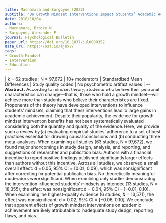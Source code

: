 ```yaml
---
title: Macnamara and Burgoyne (2022)
subtitle: 'Do Growth Mindset Interventions Impact Students’ Academic Achievement? A Systematic Review and Meta-Analysis with Recommendations for Best Practices'
date: 2018/10/04
authors:
- Macnamara, Brooke N
- Burgoyne, Alexander P
journal: Psychological Bulletin
paper_url: https://doi.org/10.1037/bul0000352
data_url: https://osf.io/ajhxv/
tags:
- Growth Mindset
- Intervention
- Education
---
```

| k = 62 studies | N = 97,672 | 10+ moderators | Standardized Mean Differences | Study quality coded | No psychometric artifact values | -- **Abstract:** According to mindset theory, students who believe their personal characteristics can change—that is, those who hold a growth mindset—will achieve more than students who believe their characteristics are fixed. Proponents of the theory have developed interventions to influence students’ mindsets, claiming that these interventions lead to large gains in academic achievement. Despite their popularity, the evidence for growth mindset intervention benefits has not been systematically evaluated considering both the quantity and quality of the evidence. Here, we provide such a review by (a) evaluating empirical studies’ adherence to a set of best practices essential for drawing causal conclusions and (b) conducting three meta-analyses. When examining all studies (63 studies, N = 97,672), we found major shortcomings in study design, analysis, and reporting, and suggestions of researcher and publication bias: Authors with a financial incentive to report positive findings published significantly larger effects than authors without this incentive. Across all studies, we observed a small overall effect: d = 0.05, 95% CI = [0.02, 0.09], which was nonsignificant after correcting for potential publication bias. No theoretically meaningful moderators were significant. When examining only studies demonstrating the intervention influenced students’ mindsets as intended (13 studies, N = 18,355), the effect was nonsignificant: d = 0.04, 95% CI = [−0.01, 0.10]. When examining the highest-quality evidence (6 studies, N = 13,571), the effect was nonsignificant: d = 0.02, 95% CI = [−0.06, 0.10]. We conclude that apparent effects of growth mindset interventions on academic achievement are likely attributable to inadequate study design, reporting flaws, and bias.

